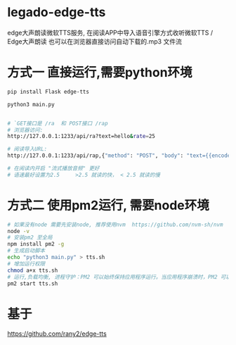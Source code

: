 # legado-edge-tts
edge大声朗读微软TTS服务, 在阅读APP中导入语音引擎方式收听微软TTS / Edge大声朗读 也可以在浏览器直接访问自动下载的.mp3 文件流


# 方式一 直接运行,需要python环境
```bash
pip install Flask edge-tts

python3 main.py


# `GET接口是 /ra  和 POST接口 /rap
# 浏览器访问: 
http://127.0.0.1:1233/api/ra?text=hello&rate=25

# 阅读导入URL: 
http://127.0.0.1:1233/api/rap,{"method": "POST", "body": "text={{encodeURI(speakText)}}&rate={{speakSpeed}}"}

# 在阅读内开启 "流式播放音频" 更好
# 语速最好设置为2.5     >2.5 就读的快， < 2.5 就读的慢
```
# 方式二 使用pm2运行, 需要node环境

```bash 
# 如果没有node 需要先安装node, 推荐使用nvm  https://github.com/nvm-sh/nvm
node -v 
# 安装pm2 至全局
npm install pm2 -g
# 生成启动脚本
echo "python3 main.py" > tts.sh
# 增加运行权限
chmod a+x tts.sh
# 运行,负载均衡, 进程守护：PM2 可以始终保持应用程序运行。当应用程序崩溃时，PM2 可以自动重启它，确保服务的可用性。
pm2 start tts.sh
```

# 基于
https://github.com/rany2/edge-tts